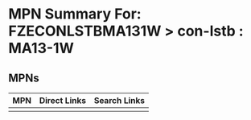 



# MPN Summary For: FZECONLSTBMA131W > con-lstb : MA13-1W

## MPNs
  

|MPN|Direct Links|Search Links|
| :--- | :--- | :--- |
||||
